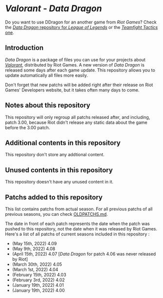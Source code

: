 # _Valorant_ - _Data Dragon_

Do you want to use DDragon for an another game from _Riot Games_? Check the [_Data Dragon_ repository for _League of Legends_](https://github.com/InFinity54/LoL_DDragon) or the [_Teamfight Tactics_ one](https://github.com/InFinity54/TFT_DDragon).

## Introduction
_Data Dragon_ is a package of files you can use for your projects about [_Valorant_](https://playvalorant.com), distributed by Riot Games. A new version of _Data Dragon_ is released some days after each game update. This repository allows you to update automatically all files more easily.

Don't forget that new patchs will be added right after their release on Riot Games' Developers website, but it takes often many days to come.

## Notes about this repository
This repository will only regroup all patchs released after, and including, patch 3.00, because Riot didn't release any static data about the game before the 3.00 patch.

## Additional contents in this repository
This repository don't store any addtional content.

## Unused contents in this repository
This repository doesn't have any unused content in it.

## Patchs added to this repository
This list contains patchs from actual season. For all previous patchs of all previous seasons, you can check [OLDPATCHS.md](OLDPATCHS.md).

The date in front of each patch represents the date when the patch was pushed to this repository, not the date when it was released by Riot Games. Here's a list of all patchs of current seasons included in this repository :

- (May 15th, 2022) 4.09
- (May 9th, 2022) 4.08
- (April 15th, 2022) 4.07 [_Data Dragon_ for patch 4.06 was never released by Riot]
- (March 30th, 2022) 4.05
- (March 1st, 2022) 4.04
- (February 15th, 2022) 4.03
- (February 3rd, 2022) 4.02
- (January 19th, 2022) 4.01
- (January 19th, 2022) 4.00